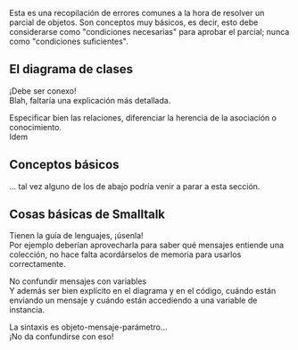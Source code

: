 Esta es una recopilación de errores comunes a la hora de resolver un parcial de objetos. Son conceptos muy básicos, es decir, esto debe considerarse como "condiciones necesarias" para aprobar el parcial; nunca como "condiciones suficientes".

El diagrama de clases
---------------------

¡Debe ser conexo!  
Blah, faltaría una explicación más detallada.

<!-- -->

Especificar bien las relaciones, diferenciar la herencia de la asociación o conocimiento.  
Idem

Conceptos básicos
-----------------

... tal vez alguno de los de abajo podría venir a parar a esta sección.

Cosas básicas de Smalltalk
--------------------------

Tienen la guía de lenguajes, ¡úsenla!  
Por ejemplo deberían aprovecharla para saber qué mensajes entiende una colección, no hace falta acordárselos de memoria para usarlos correctamente.

<!-- -->

No confundir mensajes con variables  
Y además ser bien explícito en el diagrama y en el código, cuándo están enviando un mensaje y cuándo están accediendo a una variable de instancia.

<!-- -->

La sintaxis es objeto-mensaje-parámetro...  
¡No da confundirse con eso!


